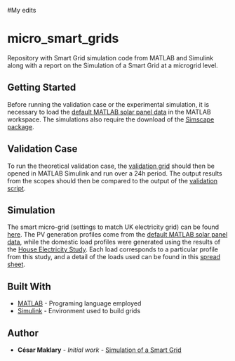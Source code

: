 #My edits
# micro_smart_grids

Repository with Smart Grid simulation code from MATLAB and Simulink along with a report on the Simulation of a Smart Grid at a microgrid level.


## Getting Started

Before running the validation case or the experimental simulation, it is necessary to load the [default MATLAB solar panel data](Simulation/default_PV_data.mat) in the MATLAB workspace. The simulations also require the download of the [Simscape package](https://www.mathworks.com/products/simscape.html).


## Validation Case

To run the theoretical validation case, the [validation grid](power_microgrid_v3_analytic.slxc) should then be opened in MATLAB Simulink and run over a 24h period. The output results from the scopes should then be compared to the output of the [validation script](FYP_analytical_test.m).

## Simulation

The smart micro-grid (settings to match UK electricity grid) can be found [here](Simulation/power_microgrid_v5_battery.slxc). The PV generation profiles come from the [default MATLAB solar panel data](Simulation/default_PV_data.mat), while the domestic load profiles were generated using the results of the [House Electricity Study](https://github.com/WisConT/micro_smart_grids/blob/master/Simulation/HES%2024H%20Chooser.xlsm). Each load corresponds to a particular profile from this study, and a detail of the loads used can be found in this [spread sheet](Simulation/power_microgrid_v5_battery_load_type.xlsx).


## Built With

* [MATLAB](https://uk.mathworks.com/products/matlab.html?s_tid=hp_products_matlab) - Programing language employed
* [Simulink](https://www.mathworks.com/products/simulink.html) - Environment used to build grids


## Author

* **César Maklary** - *Initial work* - [Simulation of a Smart Grid](FYP_Report.pdf)
